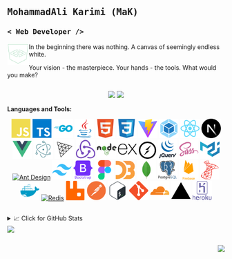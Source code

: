 <!-- https://github.com/makarimi76/ -->
<!-- April 16, 2021 -->
<!-- LEAVE A STAR, IF YOU LIKE IT ! -->

<h2><samp>MohammadAli Karimi (MaK)</samp></h2>
<h3><samp>&lt; Web Developer /&gt;</samp></h3>
<a target="_blank" href="https://github.com/makarimi76">
  <img align="left" src="https://raw.githubusercontent.com/devicons/devicon/master/icons/devicon/devicon-line.svg"
    alt="MohammadAli Karimi" width="50" height="50" /></a>
In the beginning there was nothing. A canvas of seemingly endless white.

Your vision - the masterpiece. Your hands - the tools. What would you make?

<h2></h2>

<p align="center">
  <a href="https://www.linkedin.com/in/mak-dev/"><img
      src="https://img.shields.io/badge/-LinkedIn-blue?style=for-the-badge&logo=Linkedin&logoColor=white&link=https://www.linkedin.com/in/makarimi76/"></a>
  <a href="mailto:ma.karimi76@gmail.com"><img
      src="https://img.shields.io/badge/-Gmail-f4f4f4?style=for-the-badge&labelColor=f4f4f4&logo=gmail&logoColor=D14836&link=mailto:ma.karimi76@gmail.com/"></a>
</p>


**Languages and Tools:**
<p align="center">
  <a target="_blank" href="https://javascript.info/"><img
      src="https://raw.githubusercontent.com/devicons/devicon/master/icons/javascript/javascript-plain.svg"
      alt="JavaScript" width="45" height="45" /></a>
  <a target="_blank" href="https://www.typescriptlang.org/"><img
      src="https://raw.githubusercontent.com/devicons/devicon/master/icons/typescript/typescript-original.svg"
      alt="TypeScript" width="45" height="45" /></a>
  <a target="_blank" href="https://go.dev/"><img
      src="https://raw.githubusercontent.com/devicons/devicon/master/icons/go/go-original-wordmark.svg"
      alt="GoLang" width="45" height="45" /></a>
  <a target="_blank" href="https://java.com/"><img
      src="https://raw.githubusercontent.com/devicons/devicon/master/icons/java/java-original.svg"
      alt="Java" width="45" height="45" /></a>
  <a target="_blank" href="https://www.w3schools.com/html/"><img
      src="https://raw.githubusercontent.com/devicons/devicon/master/icons/html5/html5-original.svg" alt="HTML"
      width="45" height="45" /></a>
  <a target="_blank" href="https://www.w3schools.com/css/"><img
      src="https://raw.githubusercontent.com/devicons/devicon/master/icons/css3/css3-original.svg" alt="CSS" width="45"
      height="45" /></a>
  <a target="_blank" href="https://vitejs.dev/"><img
      src="https://raw.githubusercontent.com/devicons/devicon/master/icons/vitejs/vitejs-original.svg" alt="ViteJS"
      width="45" height="45" /></a>
  <a target="_blank" href="https://webpack.js.org/"><img
      src="https://raw.githubusercontent.com/devicons/devicon/master/icons/webpack/webpack-original.svg" alt="Webpack"
      width="45" height="45" /></a>
  <a target="_blank" href="https://reactjs.org/"><img
      src="https://raw.githubusercontent.com/devicons/devicon/master/icons/react/react-original.svg" alt="ReactJS"
      width="45" height="45" /></a>
  <a target="_blank" href="https://nextjs.org/"><img
      src="https://raw.githubusercontent.com/devicons/devicon/master/icons/nextjs/nextjs-original.svg"
      alt="NextJS" width="45" height="45" /></a>
  <a target="_blank" href="https://veujs.org/"><img
      src="https://raw.githubusercontent.com/devicons/devicon/master/icons/vuejs/vuejs-original.svg"
      alt="VeuJS" width="45" height="45" /></a>
  <a target="_blank" href="https://electronjs.org/"><img
      src="https://raw.githubusercontent.com/devicons/devicon/master/icons/electron/electron-original.svg"
      alt="ElectronJS" width="45" height="45" /></a>
  <a target="_blank" href="https://threejs.org/"><img
      src="https://raw.githubusercontent.com/devicons/devicon/master/icons/threejs/threejs-original.svg"
      alt="ThreeJS" width="45" height="45" /></a>
  <a target="_blank" href="https://redux.js.org/"><img
      src="https://raw.githubusercontent.com/devicons/devicon/master/icons/redux/redux-original.svg" alt="Redux"
      width="45" height="45" /></a>
  <a target="_blank" href="https://nodejs.org/"><img
      src="https://raw.githubusercontent.com/devicons/devicon/master/icons/nodejs/nodejs-original-wordmark.svg" alt="NodeJS"
      width="45" height="45" /></a>
  <a target="_blank" href="https://expressjs.com/"><img
      src="https://raw.githubusercontent.com/devicons/devicon/master/icons/express/express-original.svg"
      alt="Express" width="45" height="45" /></a>
  <a target="_blank" href="https://socket.io/"><img
      src="https://raw.githubusercontent.com/devicons/devicon/master/icons/socketio/socketio-original.svg"
      alt="Socket.io" width="40" height="40" /></a>
  <a target="_blank" href="https://jquery.com/"><img
      src="https://raw.githubusercontent.com/devicons/devicon/master/icons/jquery/jquery-original-wordmark.svg"
      alt="jQuery" width="45" height="45" /></a>
  <a target="_blank" href="https://sass-lang.com/"><img
      src="https://raw.githubusercontent.com/devicons/devicon/master/icons/sass/sass-original.svg" alt="Sass" width="45"
      height="45" /></a>
  <a target="_blank" href="https://material-ui.com/"><img
      src="https://raw.githubusercontent.com/devicons/devicon/master/icons/materialui/materialui-original.svg"
      alt="Material-UI" width="45" height="45" /></a>
  <a target="_blank" href="https://ant.design/"><img
      src="https://gw.alipayobjects.com/zos/rmsportal/KDpgvguMpGfqaHPjicRK.svg" alt="Ant Design" width="45"
      height="45" /></a>
  <a target="_blank" href="https://tailwindcss.com/"><img
      src="https://raw.githubusercontent.com/devicons/devicon/master/icons/tailwindcss/tailwindcss-original.svg"
      alt="TailwindCSS" width="45" height="45" /></a>
  <a target="_blank" href="https://getbootstrap.com/"><img
      src="https://raw.githubusercontent.com/devicons/devicon/master/icons/bootstrap/bootstrap-plain-wordmark.svg"
      alt="Bootstrap" width="45" height="45" /></a>
  <a target="_blank" href="https://www.figma.com/"><img
      src="https://raw.githubusercontent.com/devicons/devicon/master/icons/figma/figma-original.svg" alt="Figma"
      width="45" height="45" /></a>
  <a target="_blank" href="https://d3js.org/"><img
      src="https://raw.githubusercontent.com/devicons/devicon/master/icons/d3js/d3js-plain.svg" alt="D3JS" width="45"
      height="45" /></a>
  <a target="_blank" href="https://www.mongodb.com/"><img
      src="https://raw.githubusercontent.com/devicons/devicon/master/icons/mongodb/mongodb-original.svg"
      alt="mongoDB" width="45" height="45" /></a>
  <a target="_blank" href="https://postgresql.org/"><img
      src="https://raw.githubusercontent.com/devicons/devicon/master/icons/postgresql/postgresql-original-wordmark.svg"
      alt="postgreSQL" width="45" height="45" /></a>
  <a target="_blank" href="https://firebase.google.com/"><img
      src="https://raw.githubusercontent.com/devicons/devicon/master/icons/firebase/firebase-plain-wordmark.svg"
      alt="Firebase" width="45" height="45" /></a>
  <a target="_blank" href="https://www.microsoft.com/en-us/sql-server"><img
      src="https://raw.githubusercontent.com/devicons/devicon/master/icons/microsoftsqlserver/microsoftsqlserver-plain.svg"
      alt="SQL Server" width="45" height="45" /></a>
  <a target="_blank" href="https://docker.com"><img
      src="https://raw.githubusercontent.com/devicons/devicon/master/icons/docker/docker-plain.svg"
      alt="Docker" width="45" height="45" /></a>
  <a target="_blank" href="https://redis.io"><img
      src="https://raw.githubusercontent.com/devicons/devicon/master/icons/redis/redis-origina.svg"
      alt="Redis" width="45" height="45" /></a>
  <a target="_blank" href="https://rabbitmq.com"><img
      src="https://raw.githubusercontent.com/devicons/devicon/master/icons/rabbitmq/rabbitmq-original.svg"
      alt="RabbitMQ" width="45" height="45" /></a>
  <a target="_blank" href="https://postman.com/"><img
      src="https://raw.githubusercontent.com/devicons/devicon/master/icons/postman/postman-original.svg" alt="Postman" width="45"
      height="45" /></a>
  <a target="_blank" href="https://gnu.org/"><img
      src="https://raw.githubusercontent.com/devicons/devicon/master/icons/bash/bash-original.svg" alt="Bash" width="45"
      height="45" /></a>
  <a target="_blank" href="https://git-scm.com/"><img
      src="https://raw.githubusercontent.com/devicons/devicon/master/icons/git/git-plain.svg" alt="git" width="45"
      height="45" /></a>
  <a target="_blank" href="https://cloudflare.com/"><img
      src="https://raw.githubusercontent.com/devicons/devicon/master/icons/cloudflare/cloudflare-original.svg"
      alt="Cloudflare" width="45" height="45" /></a>
  <a target="_blank" href="https://vercel.com/"><img
      src="https://raw.githubusercontent.com/devicons/devicon/master/icons/vercel/vercel-original.svg"
      alt="Vercel" width="45" height="45" /></a>
  <a target="_blank" href="https://heroku.com/"><img
      src="https://raw.githubusercontent.com/devicons/devicon/master/icons/heroku/heroku-original-wordmark.svg"
      alt="heroku" width="45" height="45" /></a>
</p>

<h2></h2>

<details>
  <summary>📈 Click for GitHub Stats</summary>
  <br></br>
  <img alt="GitHub Stats" align="top" width="67%"
    src="https://github-readme-stats.vercel.app/api?username=makarimi76&theme=dracula" />
  <img alt="Top Language" align="center" width="32.5%"
    src="https://github-readme-stats.vercel.app/api/top-langs/?username=makarimi76&langs_count=4&theme=dracula" />
</details>

<a href="https://github.com/makarimi76/react-navigation" target="_blank">
  <img align="center"
    src="https://github-readme-stats.vercel.app/api/pin/?username=makarimi76&repo=react-navigation&theme=dracula" />
</a>

<h2></h2>

<img align="right"
  src="https://vbr.nathanchung.dev/badge?page_id=https://github.com/makarimi76&lcolor=fff&color=000&style=for-the-badge&logo=Github&logoColor=181717&hit=false">
